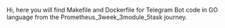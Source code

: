 Hi, here you will find Makefile and Dockerfile for Telegram Bot code in GO language from the Prometheus_3week_3module_5task journey. 


